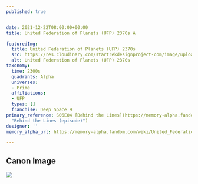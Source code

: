 ```yaml
---
published: true


date: 2021-12-22T08:00:00+00:00
title: United Federation of Planets (UFP) 2370s A

featuredImg:
  title: United Federation of Planets (UFP) 2370s
  src: https://res.cloudinary.com/startrekdesignproject-com/image/upload/v1640217670/UFP-2370s.png
  alt: United Federation of Planets (UFP) 2370s
taxonomy:
  time: 2300s
  quadrants: Alpha
  universes:
  - Prime
  affiliations:
  - UFP
  types: []
  franchise: Deep Space 9
primary_reference: S06E04 [Behind the Lines](https://memory-alpha.fandom.com/wiki/Behind_the_Lines_(episode)
  "Behind the Lines (episode)")
designer: ''
memory_alpha_url: https://memory-alpha.fandom.com/wiki/United_Federation_of_Planets

---
```

## Canon Image

![](https://res.cloudinary.com/startrekdesignproject-com/image/upload/v1640217670/DS9-6x4-UFP-1.jpg)